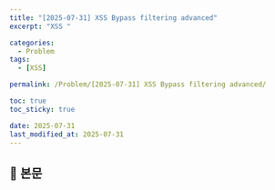 ```yaml
---
title: "[2025-07-31] XSS Bypass filtering advanced"
excerpt: "XSS "

categories:
  - Problem
tags:
  - [XSS]

permalink: /Problem/[2025-07-31] XSS Bypass filtering advanced/

toc: true
toc_sticky: true

date: 2025-07-31
last_modified_at: 2025-07-31
---
```


## 🦥 본문

